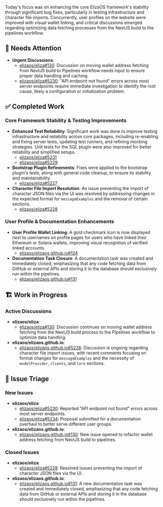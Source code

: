 Today's focus was on enhancing the core ElizaOS framework's stability through significant bug fixes, particularly in testing infrastructure and character file imports. Concurrently, user profiles on the website were improved with visual wallet linking, and critical discussions emerged regarding optimizing data fetching processes from the NextJS build to the pipelines workflow.

## 🚨 Needs Attention
- **Urgent Discussions**:
    - [elizaos/eliza#130](https://github.com/elizaos/eliza/issues/130): Discussion on moving wallet address fetching from NextJS build to Pipelines workflow needs input to ensure proper data handling and caching.
    - [elizaos/eliza#5230](https://github.com/elizaos/eliza/issues/5230): "API endpoint not found" errors across most server endpoints require immediate investigation to identify the root cause, likely a configuration or initialization problem.

## ✅ Completed Work
### Core Framework Stability & Testing Improvements
- **Enhanced Test Reliability**: Significant work was done to improve testing infrastructure and reliability across core packages, including re-enabling and fixing server tests, updating test runners, and refining mocking strategies. Unit tests for the SQL plugin were also improved for better reliability and simplified setups.
    - [elizaos/eliza#5231](https://github.com/elizaos/eliza/pull/5231)
    - [elizaos/eliza#5229](https://github.com/elizaos/eliza/pull/5229)
- **Bootstrap Plugin Refinements**: Fixes were applied to the bootstrap plugin's tests, along with general code cleanup, to ensure its stability and maintainability.
    - [elizaos/eliza#5227](https://github.com/elizaos/eliza/pull/5227)
- **Character File Import Resolution**: An issue preventing the import of character JSON files via the UI was resolved by addressing changes in the expected format for `messageExamples` and the removal of certain sections.
    - [elizaos/eliza#5228](https://github.com/elizaos/eliza/issues/5228)

### User Profile & Documentation Enhancements
- **User Profile Wallet Linking**: A gold checkmark icon is now displayed next to usernames on profile pages for users who have linked their Ethereum or Solana wallets, improving visual recognition of verified linked accounts.
    - [elizaos/elizaos.github.io#124](https://github.com/elizaos/elizaos.github.io/pull/124)
- **Documentation Task Closure**: A documentation task was created and immediately closed, emphasizing that any code fetching data from GitHub or external APIs and storing it in the database should exclusively run within the pipelines.
    - [elizaos/elizaos.github.io#131](https://github.com/elizaos/elizaos.github.io/issues/131)

## 🏗️ Work in Progress
### Active Discussions
- **elizaos/eliza**:
    - [elizaos/eliza#130](https://github.com/elizaos/eliza/issues/130): Discussion continues on moving wallet address fetching from the NextJS build process to the Pipelines workflow to optimize data handling.
- **elizaos/elizaos.github.io**:
    - [elizaos/elizaos.github.io#5228](https://github.com/elizaos/elizaos.github.io/issues/5228): Discussion is ongoing regarding character file import issues, with recent comments focusing on format changes for `messageExamples` and the necessity of `modelProvider`, `clients`, and `lore` sections.

## 🐞 Issue Triage
### New Issues
- **elizaos/eliza**:
    - [elizaos/eliza#5230](https://github.com/elizaos/eliza/issues/5230): Reported "API endpoint not found" errors across most server endpoints.
    - [elizaos/eliza#5234](https://github.com/elizaos/eliza/issues/5234): Proposal submitted for a documentation overhaul to better serve different user groups.
- **elizaos/elizaos.github.io**:
    - [elizaos/elizaos.github.io#130](https://github.com/elizaos/elizaos.github.io/issues/130): New issue opened to refactor wallet address fetching from NextJS build to pipelines.

### Closed Issues
- **elizaos/eliza**:
    - [elizaos/eliza#5228](https://github.com/elizaos/eliza/issues/5228): Resolved issues preventing the import of character JSON files via the UI.
- **elizaos/elizaos.github.io**:
    - [elizaos/elizaos.github.io#131](https://github.com/elizaos/elizaos.github.io/issues/131): A new documentation task was created and immediately closed, emphasizing that any code fetching data from GitHub or external APIs and storing it in the database should exclusively run within the pipelines.